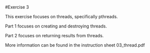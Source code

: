 #Exercise 3

This exercise focuses on threads, specifically pthreads.

Part 1 focuses on creating and destroying threads.

Part 2 focuses on returning results from threads.

More information can be found in the instruction sheet 03_thread.pdf
 
